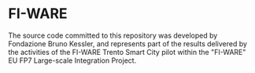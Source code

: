 FI-WARE
=======
The source code committed to this repository was developed by Fondazione Bruno Kessler, and represents part of the results delivered by the activities of the FI-WARE Trento Smart City pilot within the "FI-WARE" EU FP7 Large-scale Integration Project.
